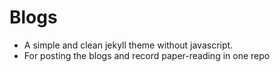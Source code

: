 Blogs
=================

- A simple and clean jekyll theme without javascript.
- For posting the blogs and record paper-reading in one repo

 
